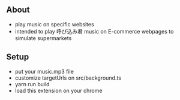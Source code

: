 ## About
- play music on specific websites
- intended to play 呼び込み君 music on E-commerce webpages to simulate supermarkets

## Setup
- put your music.mp3 file
- customize targetUrls on src/background.ts
- yarn run build
- load this extension on your chrome

